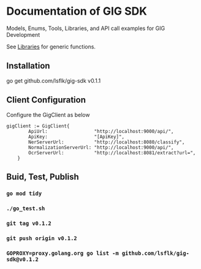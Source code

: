 # Documentation of GIG SDK
Models, Enums, Tools, Libraries, and API call examples for GIG Development

See [Libraries](libraries/README.md) for generic functions.

## Installation

go get github.com/lsflk/gig-sdk v0.1.1

## Client Configuration
Configure the GigClient as below

    gigClient := GigClient{
    		ApiUrl:                 "http://localhost:9000/api/",
    		ApiKey:                 "[ApiKey]",
    		NerServerUrl:           "http://localhost:8080/classify",
    		NormalizationServerUrl: "http://localhost:9000/api/",
    		OcrServerUrl:           "http://localhost:8081/extract?url=",
    	}

## Buid, Test, Publish

### `go mod tidy`
### `./go_test.sh`
### `git tag v0.1.2`
### `git push origin v0.1.2`
### `GOPROXY=proxy.golang.org go list -m github.com/lsflk/gig-sdk@v0.1.2`